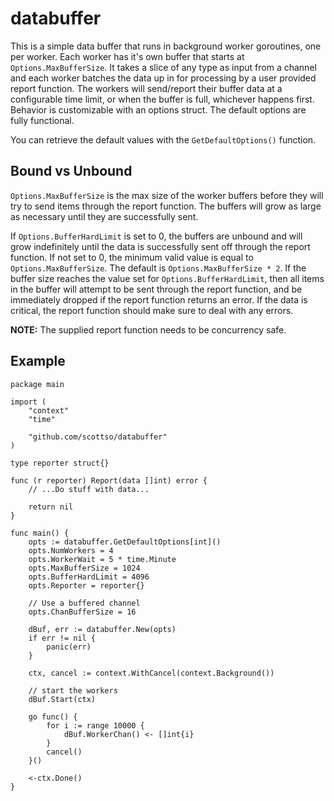 # databuffer
This is a simple data buffer that runs in background worker goroutines, one per worker. Each worker has it's own buffer that starts at `Options.MaxBufferSize`. It takes a slice of any type as input from a channel and each worker batches the data up in for processing by a user provided report function.  The workers will send/report their buffer data at a configurable time limit, or when the buffer is full, whichever happens first. Behavior is customizable with an options struct.  The default options are fully functional.

You can retrieve the default values with the `GetDefaultOptions()` function.

## Bound vs Unbound
`Options.MaxBufferSize` is the max size of the worker buffers before they will try to send items through the report function.  The buffers will grow as large as necessary until they are successfully sent.

If `Options.BufferHardLimit` is set to 0, the buffers are unbound and will grow indefinitely until the data is successfully sent off through the report function. If not set to 0, the minimum valid value is equal to `Options.MaxBufferSize`. The default is `Options.MaxBufferSize * 2`. If the buffer size reaches the value set for `Options.BufferHardLimit`, then all items in the buffer will attempt to be sent through the report function, and be immediately dropped if the report function returns an error. If the data is critical, the report function should make sure to deal with any errors.

**NOTE:** The supplied report function needs to be concurrency safe.

## Example
```golang
package main

import (
	"context"
	"time"

	"github.com/scottso/databuffer"
)

type reporter struct{}

func (r reporter) Report(data []int) error {
	// ...Do stuff with data...

	return nil
}

func main() {
	opts := databuffer.GetDefaultOptions[int]()
	opts.NumWorkers = 4
	opts.WorkerWait = 5 * time.Minute
	opts.MaxBufferSize = 1024
	opts.BufferHardLimit = 4096
	opts.Reporter = reporter{}

	// Use a buffered channel
	opts.ChanBufferSize = 16

	dBuf, err := databuffer.New(opts)
	if err != nil {
		panic(err)
	}

	ctx, cancel := context.WithCancel(context.Background())

	// start the workers
	dBuf.Start(ctx)

	go func() {
		for i := range 10000 {
			dBuf.WorkerChan() <- []int{i}
		}
		cancel()
	}()

	<-ctx.Done()
}
```
